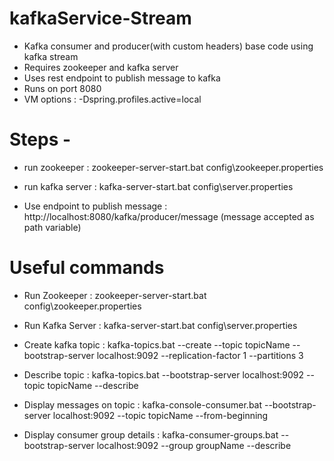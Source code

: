 # kafkaService-Stream

- Kafka consumer and producer(with custom headers) base code using kafka stream
- Requires zookeeper and kafka server
- Uses rest endpoint to publish message to kafka
- Runs on port 8080
- VM options : -Dspring.profiles.active=local

# Steps - 
- run zookeeper : 
  zookeeper-server-start.bat config\zookeeper.properties
  
- run kafka server : 
  kafka-server-start.bat config\server.properties
  
- Use endpoint to publish message : 
  http://localhost:8080/kafka/producer/message
  (message accepted as path variable)
  
# Useful commands

- Run Zookeeper : 
  zookeeper-server-start.bat config\zookeeper.properties
  
- Run Kafka Server : 
  kafka-server-start.bat config\server.properties
  
- Create kafka topic : 
  kafka-topics.bat --create --topic topicName --bootstrap-server localhost:9092 --replication-factor 1 --partitions 3
  
- Describe topic : 
  kafka-topics.bat --bootstrap-server localhost:9092 --topic topicName --describe
  
- Display messages on topic : 
  kafka-console-consumer.bat --bootstrap-server localhost:9092 --topic topicName --from-beginning
  
- Display consumer group details : 
  kafka-consumer-groups.bat --bootstrap-server localhost:9092 --group groupName --describe
